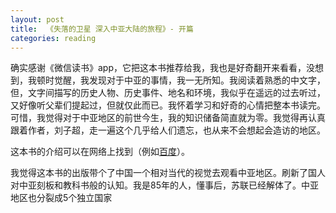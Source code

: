 ```yaml
---
layout: post
title:  《失落的卫星 深入中亚大陆的旅程》- 开篇
categories: reading
---
```


确实感谢《微信读书》app，它把这本书推荐给我，我也是好奇翻开来看看，没想到，我顿时觉醒，我发现对于中亚的事情，我一无所知。我阅读着熟悉的中文字，但，文字间描写的历史人物、历史事件、地名和环境，我似乎在遥远的过去听过，又好像听父辈们提起过，但就仅此而已。我怀着学习和好奇的心情把整本书读完。可惜，我觉得对于中亚地区的前世今生，我的知识储备简直就为零。我觉得再认真跟着作者，刘子超，走一遍这个几乎给人们遗忘，也从来不会想起会造访的地区。

这本书的介绍可以在网络上找到（例如[百度](https://baike.baidu.com/item/%E5%A4%B1%E8%90%BD%E7%9A%84%E5%8D%AB%E6%98%9F%EF%BC%9A%E6%B7%B1%E5%85%A5%E4%B8%AD%E4%BA%9A%E5%A4%A7%E9%99%86%E7%9A%84%E6%97%85%E7%A8%8B/60311540)）。

我觉得这本书的出版带个了中国一个相对当代的视觉去观看中亚地区。刷新了国人对中亚刻板和教科书般的认知。我是85年的人，懂事后，苏联已经解体了。中亚地区也分裂成5个独立国家


<!--stackedit_data:
eyJoaXN0b3J5IjpbLTI1Njg0MTYxNl19
-->